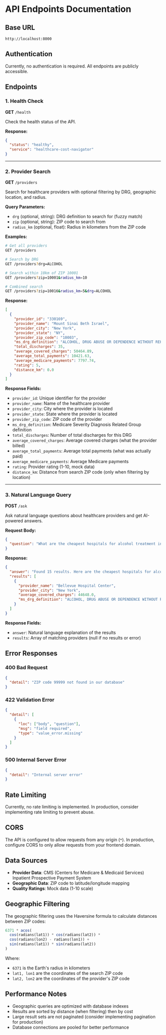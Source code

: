 # API Endpoints Documentation

## Base URL
```
http://localhost:8000
```

## Authentication
Currently, no authentication is required. All endpoints are publicly accessible.

## Endpoints

### 1. Health Check

**GET** `/health`

Check the health status of the API.

**Response:**
```json
{
  "status": "healthy",
  "service": "healthcare-cost-navigator"
}
```

---

### 2. Provider Search

**GET** `/providers`

Search for healthcare providers with optional filtering by DRG, geographic location, and radius.

**Query Parameters:**
- `drg` (optional, string): DRG definition to search for (fuzzy match)
- `zip` (optional, string): ZIP code to search from
- `radius_km` (optional, float): Radius in kilometers from the ZIP code

**Examples:**
```bash
# Get all providers
GET /providers

# Search by DRG
GET /providers?drg=ALCOHOL

# Search within 10km of ZIP 10001
GET /providers?zip=10001&radius_km=10

# Combined search
GET /providers?zip=10016&radius_km=5&drg=ALCOHOL
```

**Response:**
```json
[
  {
    "provider_id": "330169",
    "provider_name": "Mount Sinai Beth Israel",
    "provider_city": "New York",
    "provider_state": "NY",
    "provider_zip_code": "10003",
    "ms_drg_definition": "ALCOHOL, DRUG ABUSE OR DEPENDENCE WITHOUT REHABILITATION THERAPY WITHOUT MCC",
    "total_discharges": 35,
    "average_covered_charges": 50464.89,
    "average_total_payments": 10421.63,
    "average_medicare_payments": 7797.74,
    "rating": 5,
    "distance_km": 0.0
  }
]
```

**Response Fields:**
- `provider_id`: Unique identifier for the provider
- `provider_name`: Name of the healthcare provider
- `provider_city`: City where the provider is located
- `provider_state`: State where the provider is located
- `provider_zip_code`: ZIP code of the provider
- `ms_drg_definition`: Medicare Severity Diagnosis Related Group definition
- `total_discharges`: Number of total discharges for this DRG
- `average_covered_charges`: Average covered charges (what the provider billed)
- `average_total_payments`: Average total payments (what was actually paid)
- `average_medicare_payments`: Average Medicare payments
- `rating`: Provider rating (1-10, mock data)
- `distance_km`: Distance from search ZIP code (only when filtering by location)

---

### 3. Natural Language Query

**POST** `/ask`

Ask natural language questions about healthcare providers and get AI-powered answers.

**Request Body:**
```json
{
  "question": "What are the cheapest hospitals for alcohol treatment in New York?"
}
```

**Response:**
```json
{
  "answer": "Found 15 results. Here are the cheapest hospitals for alcohol treatment in New York, sorted by average covered charges:",
  "results": [
    {
      "provider_name": "Bellevue Hospital Center",
      "provider_city": "New York",
      "average_covered_charges": 44648.0,
      "ms_drg_definition": "ALCOHOL, DRUG ABUSE OR DEPENDENCE WITHOUT REHABILITATION THERAPY WITHOUT MCC"
    }
  ]
}
```

**Response Fields:**
- `answer`: Natural language explanation of the results
- `results`: Array of matching providers (null if no results or error)

## Error Responses

### 400 Bad Request
```json
{
  "detail": "ZIP code 99999 not found in our database"
}
```

### 422 Validation Error
```json
{
  "detail": [
    {
      "loc": ["body", "question"],
      "msg": "field required",
      "type": "value_error.missing"
    }
  ]
}
```

### 500 Internal Server Error
```json
{
  "detail": "Internal server error"
}
```

## Rate Limiting

Currently, no rate limiting is implemented. In production, consider implementing rate limiting to prevent abuse.

## CORS

The API is configured to allow requests from any origin (`*`). In production, configure CORS to only allow requests from your frontend domain.

## Data Sources

- **Provider Data**: CMS (Centers for Medicare & Medicaid Services) Inpatient Prospective Payment System
- **Geographic Data**: ZIP code to latitude/longitude mapping
- **Quality Ratings**: Mock data (1-10 scale)

## Geographic Filtering

The geographic filtering uses the Haversine formula to calculate distances between ZIP codes:

```sql
6371 * acos(
  cos(radians(lat1)) * cos(radians(lat2)) * 
  cos(radians(lon2) - radians(lon1)) + 
  sin(radians(lat1)) * sin(radians(lat2))
)
```

Where:
- `6371` is the Earth's radius in kilometers
- `lat1, lon1` are the coordinates of the search ZIP code
- `lat2, lon2` are the coordinates of the provider's ZIP code

## Performance Notes

- Geographic queries are optimized with database indexes
- Results are sorted by distance (when filtering) then by cost
- Large result sets are not paginated (consider implementing pagination for production)
- Database connections are pooled for better performance

